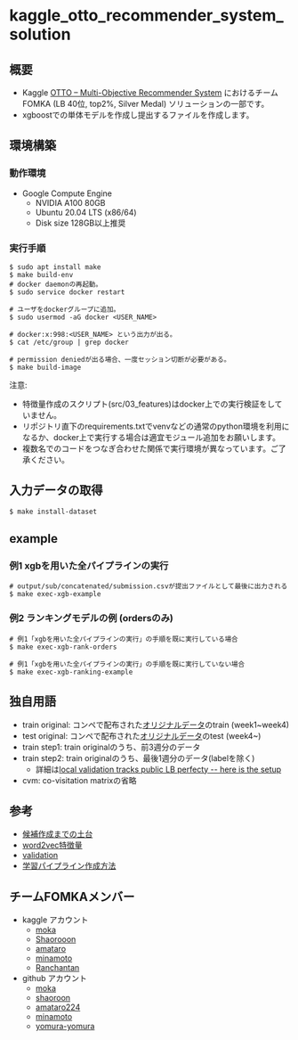 # kaggle_otto_recommender_system_solution
## 概要
- Kaggle [OTTO – Multi-Objective Recommender System](https://www.kaggle.com/competitions/otto-recommender-system/overview) におけるチーム FOMKA (LB 40位, top2%, Silver Medal) ソリューションの一部です。
- xgboostでの単体モデルを作成し提出するファイルを作成します。

## 環境構築
### 動作環境
- Google Compute Engine
  - NVIDIA A100 80GB
  - Ubuntu 20.04 LTS (x86/64)
  - Disk size 128GB以上推奨

### 実行手順
```
$ sudo apt install make
$ make build-env
# docker daemonの再起動。
$ sudo service docker restart

# ユーザをdockerグループに追加。
$ sudo usermod -aG docker <USER_NAME>

# docker:x:998:<USER_NAME> という出力が出る。
$ cat /etc/group | grep docker

# permission deniedが出る場合、一度セッション切断が必要がある。
$ make build-image
```

注意:
- 特徴量作成のスクリプト(src/03_features)はdocker上での実行検証をしていません。
- リポジトリ直下のrequirements.txtでvenvなどの通常のpython環境を利用になるか、docker上で実行する場合は適宜モジュール追加をお願いします。
- 複数名でのコードをつなぎ合わせた関係で実行環境が異なっています。ご了承ください。

## 入力データの取得
```
$ make install-dataset
```

## example
### 例1 xgbを用いた全パイプラインの実行
```
# output/sub/concatenated/submission.csvが提出ファイルとして最後に出力される
$ make exec-xgb-example
```

### 例2 ランキングモデルの例 (ordersのみ)
```
# 例1「xgbを用いた全パイプラインの実行」の手順を既に実行している場合
$ make exec-xgb-rank-orders

# 例1「xgbを用いた全パイプラインの実行」の手順を既に実行していない場合
$ make exec-xgb-ranking-example
```

## 独自用語
- train original: コンペで配布された[オリジナルデータ](https://www.kaggle.com/competitions/otto-recommender-system/data)のtrain (week1~week4)
- test original: コンペで配布された[オリジナルデータ](https://www.kaggle.com/competitions/otto-recommender-system/data)のtest (week4~)
- train step1: train originalのうち、前3週分のデータ
- train step2: train originalのうち、最後1週分のデータ(labelを除く)
  - 詳細は[local validation tracks public LB perfecty -- here is the setup](https://www.kaggle.com/competitions/otto-recommender-system/discussion/364991)
- cvm: co-visitation matrixの省略


## 参考
- [候補作成までの土台](https://www.kaggle.com/code/cdeotte/candidate-rerank-model-lb-0-575)
- [word2vec特徴量](https://www.kaggle.com/code/duuuscha/train-submit-word2vec-optimized-hparams)
- [validation](https://www.kaggle.com/competitions/otto-recommender-system/discussion/364991)
- [学習パイプライン作成方法](https://www.kaggle.com/competitions/otto-recommender-system/discussion/370210)


## チームFOMKAメンバー
- kaggle アカウント
  - [moka](https://www.kaggle.com/kmoka731)
  - [Shaorooon](https://www.kaggle.com/syaorn13)
  - [amataro](https://www.kaggle.com/amataro224)
  - [minamoto](https://www.kaggle.com/usermina)
  - [Ranchantan](https://www.kaggle.com/ranchantan)
- github アカウント
  - [moka](https://github.com/kamo731)
  - [shaoroon](https://github.com/shaoroon)
  - [amataro224](https://github.com/amataro224)
  - [minamoto](https://github.com/mina-moto)
  - [yomura-yomura](https://github.com/yomura-yomura)